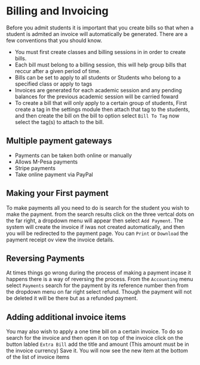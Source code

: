 # Billing and Invoicing

Before you admit students it is important that you create bills so that when a student is admited an invoice will automatically be generated. There are a few conventions that you should know.

-	You must first create classes and billing sessions in in order to create bills.
-	Each bill must belong to a billing session, this will help group bills that reccur after a given period of time.
- 	Bills can be set to apply to all students or Students who belong to a specified class or apply to tags
-	Invoices are generated for each academic session and any pending balances for the previous academic session will be carried foward
-	To create a bill that will only apply to a certain group of students, First create a tag in the settings module then attach that tag to the students, and then create the bill on the bill to option select `Bill To Tag` now select the tag(s) to attach to the bill.

## Multiple payment gateways
- Payments can be taken both online or manually
- Allows M-Pesa payments
- Stripe payments
- Take online payment via PayPal   

## Making your First payment

To make payments all you need to do is search for the student you wish to make the payment. from the search results click on the three vertcal dots on the far right, a dropdown menu will appear then select `Add Payment`. The system will create the invoice if iwas not created automatically, and then you will be redirected to the payment page. You can `Print` or `Download` the payment receipt ov view the invoice details.

## Reversing Payments

At times things go wrong during the process of making a payment incase it happens there is a way of reversing the process. From the `Accounting` menu select `Payments` search for the payment by its reference number then from the dropdown menu on far right select refund. Though the payment will not be deleted it will be there but as a refunded payment.

## Adding additional invoice items

You may also wish to apply a one time bill on a certain invoice. To do so search for the invoice and then open it on top of the invoice click on the button labled `Extra Bill` add the title and amount (This amount must be in the invoice currency) Save it. You will now see the new item at the bottom of the list of invoice items
